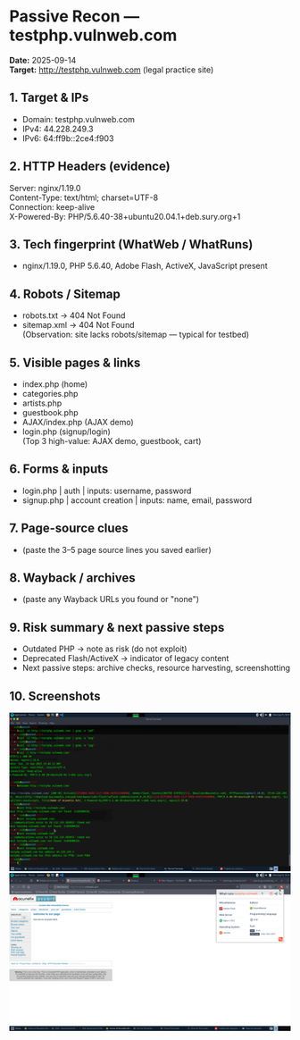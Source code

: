 # Passive Recon — testphp.vulnweb.com
**Date:** 2025-09-14  
**Target:** http://testphp.vulnweb.com (legal practice site)

## 1. Target & IPs
- Domain: testphp.vulnweb.com  
- IPv4: 44.228.249.3  
- IPv6: 64:ff9b::2ce4:f903

## 2. HTTP Headers (evidence)
Server: nginx/1.19.0  
Content-Type: text/html; charset=UTF-8  
Connection: keep-alive  
X-Powered-By: PHP/5.6.40-38+ubuntu20.04.1+deb.sury.org+1  

## 3. Tech fingerprint (WhatWeb / WhatRuns)
- nginx/1.19.0, PHP 5.6.40, Adobe Flash, ActiveX, JavaScript present

## 4. Robots / Sitemap
- robots.txt -> 404 Not Found  
- sitemap.xml -> 404 Not Found  
(Observation: site lacks robots/sitemap — typical for testbed)

## 5. Visible pages & links
- index.php (home)  
- categories.php  
- artists.php  
- guestbook.php  
- AJAX/index.php (AJAX demo)  
- login.php (signup/login)  
(Top 3 high-value: AJAX demo, guestbook, cart)

## 6. Forms & inputs
- login.php | auth | inputs: username, password  
- signup.php | account creation | inputs: name, email, password

## 7. Page-source clues
- (paste the 3–5 page source lines you saved earlier)

## 8. Wayback / archives
- (paste any Wayback URLs you found or "none")

## 9. Risk summary & next passive steps
- Outdated PHP -> note as risk (do not exploit)  
- Deprecated Flash/ActiveX -> indicator of legacy content  
- Next passive steps: archive checks, resource harvesting, screenshotting

## 10. Screenshots
![Homepage screenshot](images/command.png)  
![Headers screenshot](images/tech_.png)


